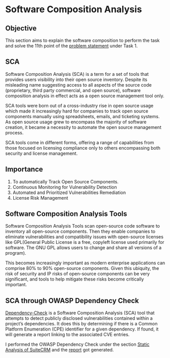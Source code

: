 
# Software Composition Analysis 

## Objective

This section aims to explain the software composition to perform the task and solve the 11th point of the [problem statement](https://intern-appsecco.netlify.app/problem-statement/) under Task 1.

## SCA

Software Composition Analysis (SCA) is a term for a set of tools that provides users visibility into their open source inventory. Despite its misleading name suggesting access to all aspects of the source code (proprietary, third party commercial, and open source), software composition analysis in effect acts as a open source management tool only.

SCA tools were born out of a cross-industry rise in open source usage which made it increasingly hard for companies to track open source components manually using spreadsheets, emails, and ticketing systems. As open source usage grew to encompass the majority of software creation, it became a necessity to automate the open source management process.

SCA tools come in different forms, offering a range of capabilities from those focused on licensing compliance only to others encompassing both security and license management.

## Importance

1. To automatically Track Open Source Components.
2. Continuous Monitoring for Vulnerability Detection
3. Automated and Prioritized Vulnerabilities Remediation
4. License Risk Management

## Software Composition Analysis Tools

Software Composition Analysis Tools scan open-source code software to inventory all open-source components. Then they enable companies to eliminate vulnerabilities and compatibility issues with open-source licenses like GPL(General Public License is a free, copyleft license used primarily for software. The GNU GPL allows users to change and share all versions of a program).

This becomes increasingly important as modern enterprise applications can comprise 80% to 90% open-source components. Given this ubiquity, the risk of security and IP risks of open-source components can be very significant, and tools to help mitigate these risks become critically important.

## SCA through OWASP Dependency Check

[Dependency-Check](https://owasp.org/www-project-dependency-check/) is a Software Composition Analysis (SCA) tool that attempts to detect publicly disclosed vulnerabilities contained within a project’s dependencies. It does this by determining if there is a Common Platform Enumeration (CPE) identifier for a given dependency. If found, it will generate a report linking to the associated CVE entries.

I performed the OWASP Dependency Check under the section [Static Analysis of SuiteCRM](https://intern-appsecco.netlify.app/sast-tools/#owasp-dependency-check) and the [report](https://github.com/Priyam5/internship-appsecco/blob/master/Reports/dependency-check-report.xml) got generated.

